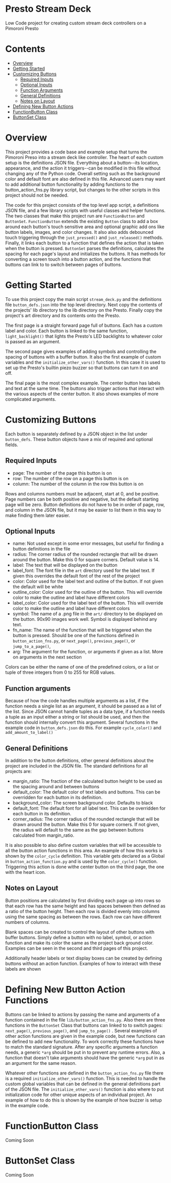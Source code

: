 # Presto Stream Deck

Low Code project for creating custom stream deck controllers on a Pimoroni Presto

# Contents
* [Overview](#overview)
* [Getting Started](#getting-started)
* [Customizing Buttons](#customizing-buttons)
    * [Required Inputs](#required-inputs)
    * [Optional Inputs](#optional-inputs)
    * [Function Arguments](#function-arguments)
    * [General Definitions](#general-definitions)
    * [Notes on Layout](#notes-on-layout)
* [Defining New Button Actions](#defining-new-button-action-functions)
* [FunctionButton Class](#functionbutton-class)
* [ButtonSet Class](#buttonset-class)

# Overview

This project provides a code base and example setup that turns the Pimoroni Preso into a stream deck like controller. The heart of each custom setup is the definitions JSON file. Everything about a button--its location, appearance, and the action it triggers--can be modified in this file without changing any of the Python code. Overall setting such as the background color and default font are also defined in this file. Advanced users may want to add additional button functionality by adding functions to the button_action_fns.py library script, but changes to the other scripts in this project should not be needed.

The code for this project consists of the top level app script, a definitions JSON file, and a few library scripts with useful classes and helper functions. The two classes that make this project run are ``FunctionButton`` and ``ButtonSet``. ``FunctionButton`` extends the existing ``Button`` class to add a box around each button's touch sensitive area and optional graphic add ons like button labels, images, and color changes. It also also adds debounced touch triggering through the ``just_pressed()`` and ``just_released()`` methods. Finally, it links each button to a function that defines the action that is taken when the button is pressed. ``ButtonSet`` parses the definitions, calculates the spacing for each page's layout and initializes the buttons. It has methods for converting a screen touch into a button action, and the functions that buttons can link to to switch between pages of buttons.

# Getting Started

To use this project copy the main script ``stream_deck.py`` and the definitions file ``button_defs.json`` into the top level directory. Next copy the contents of the projects' lib directory to the lib directory on the Presto. Finally copy the project's art directory and its contents onto the Presto. 

The first page is a straight forward page full of buttons. Each has a custom label and color. Each button is linked to the same function, ``light_backlight()`` that lights the Presto's LED backlights to whatever color is passed as an argument.

The second page gives examples of adding symbols and controlling the spacing of buttons with a buffer button. It also the first example of custom variables and the ``initialize_other_vars()`` function. In this case it is used to set up the Presto's builtin piezo buzzer so that buttons can turn it on and off.

The final page is the most complex example. The center button has labels and text at the same time. The buttons also trigger actions that interact with the various aspects of the center button. It also shows examples of more complicated arguments.

# Customizing Buttons

Each button is separately defined by a JSON object in the list under ``button_defs``. These button objects have a mix of required and optional fields.

## Required Inputs
* page: The number of the page this button is on
* row: The number of the row on a page this button is on
* column: The number of the column in the row this button is on

Rows and columns numbers must be adjacent, start at 0, and be positive. Page numbers can be both positive and negative, but the default starting page will be zero.
Button definitions do not have to be in order of page, row, and column in the JSON file, but it may be easier to list them in this way to make finding them later easier. 

## Optional Inputs
* name: Not used except in some error messages, but useful for finding a button definitions in the file
* radius: The corner radius of the rounded rectangle that will be drawn around the button. Make this 0 for square corners. Default value is 14.
* label: The text that will be displayed on the button
* label_font: The font file in the ``art`` directory used for the label text. If given this overrides the default font of the rest of the project
* color: Color used for the label text and outline of the button. If not given the default will be white
* outline_color: Color used for the outline of the button. This will override color to make the outline and label have different colors
* label_color: Color used for the label text of the button. This will override color to make the outline and label have different colors
* symbol: The name of a .png file in the ``art/`` directory to be displayed on the button. 90x90 images work well. Symbol is displayed behind any text.
* fn_name: The name of the function that will be triggered when the button is pressed. Should be one of the functions defined in ``button_action_fns.py``, or ``next_page()``, ``previous_page()``, or ``jump_to_a_page()``,
* arg: The argument for the function, or arguments if given as a list. More on arguments in the next section

Colors can be either the name of one of the predefined colors, or a list or tuple of three integers from 0 to 255 for RGB values.

## Function arguments

Because of how the code handles multiple arguments as a list, if the function needs a single list as an argument, it should be passed as a list of the list. Since JSON cannot handle tuples as a data type, if a function needs a tuple as an input either a string or list should be used, and then the function should internally convert this argument. Several functions in the example code in ``button_defs.json`` do this. For example ``cycle_color()`` and  ``add_amount_to_label()``

## General Definitions

In addition to the button definitions, other general definitions about the project are included in the JSON file. The standard definitions for all projects are:
* margin_ratio: The fraction of the calculated button height to be used as the spacing around and between buttons
* default_color: The default color of text labels and buttons. This can be overridden for each button in its definition.
* background_color: The screen background color. Defaults to black
* default_font: The default font for all label text. This can be overridden for each button in its definition.
* corner_radius: The corner radius of the rounded rectangle that will be drawn around the button. Make this 0 for square corners. If not given, the radius will default to the same as the gap between buttons calculated from margin_ratio.

It is also possible to also define custom variables that will be accessible to all the button action functions in this area. An example of how this works is shown by the ``color_cycle`` definition. This variable gets declared as a Global in ``button_action_function.py`` and is used by the ``color_cycle()`` function. Triggering this action is done withe center button on the third page, the one with the heart icon.

## Notes on Layout

Button positions are calculated by first dividing each page up into rows so that each row has the same height and has spaces between then defined as a ratio of the button height. Then each row is divided evenly into columns using the same spacing as between the rows. Each row can have different numbers of columns.

Blank spaces can be created to control the layout of other buttons with buffer buttons.  Simply define a button with no label, symbol, or action function and make its color the same as the project back ground color. Examples can be seen in the second and third pages of this project.

Additionally header labels or text display boxes can be created by defining buttons without an action function. Examples of how to interact with these labels are shown 

# Defining New Button Action Functions

Buttons can be linked to actions by passing the name and arguments of a function contained in the file ``lib/button_action_fns.py``. Also there are three functions in the ``ButtonSet`` Class that buttons can linked to to switch pages: ``next_page()``, ``previous_page()``, and ``jump_to_page()`` . Several examples of other action functions are given in the example code, but new functions can be defined to add new functionality. To work correctly these functions have to match the standard signature. After any specific arguments a function needs, a generic ``*arg`` should be put in to prevent any runtime errors. Also, a function that doesn't take arguments should have the generic ``*arg`` put in as an argument for the same reason.

Whatever other functions are defined in the ``button_action_fns.py`` file there is a required ``initialize_other_vars()`` function. This is needed to handle the custom global variables that can be defined in the general definitions part of the JSON file. The ``initialize_other_vars()`` function is also where to put initialization code for other unique aspects of an individual project. An example of how to do this is shown by the example of how buzzer is setup in the example code.

# FunctionButton Class
Coming Soon

# ButtonSet Class
Coming Soon